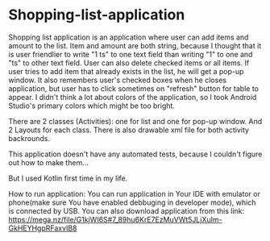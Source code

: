 # Shopping-list-application

Shopping list application is an application where user can add items and amount to the list. Item and amount are both string, because I thought that it is user friendlier to write "1 ts" to one text field than writing "1" to one and "ts" to other text field. User can also delete checked items or all items. If user tries to add item that already exists in the list, he will get a pop-up window. It also remembers user's checked boxes when he closes application, but user has to click sometimes on "refresh" button for table to appear. I didn't think a lot about colors of the application, so I took Android Studio's primary colors which might be too bright. 

There are 2 classes (Activities): one for list and one for pop-up window. And 2 Layouts for each class. There is also drawable xml file for both activity backrounds.

This application doesn't have any automated tests, because I couldn't figure out how to make them...

But I used Kotlin first time in my life.

How to run application: You can run application in Your IDE with emulator or phone(make sure You have enabled debbuging in developer mode), which is connected by USB. You can also download application from this link: https://mega.nz/file/G1kjWI6S#7_89hu6KrE7EzMuVWt5JLjXuIm-GkHEYHgpRFaxvIB8



